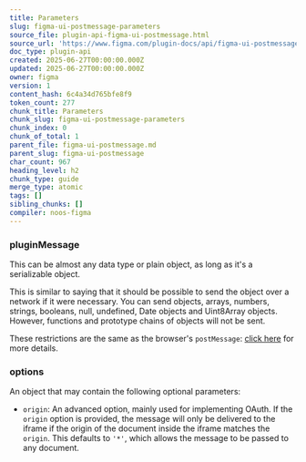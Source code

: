 ```yaml
---
title: Parameters
slug: figma-ui-postmessage-parameters
source_file: plugin-api-figma-ui-postmessage.html
source_url: 'https://www.figma.com/plugin-docs/api/figma-ui-postmessage/'
doc_type: plugin-api
created: 2025-06-27T00:00:00.000Z
updated: 2025-06-27T00:00:00.000Z
owner: figma
version: 1
content_hash: 6c4a34d765bfe8f9
token_count: 277
chunk_title: Parameters
chunk_slug: figma-ui-postmessage-parameters
chunk_index: 0
chunk_of_total: 1
parent_file: figma-ui-postmessage.md
parent_slug: figma-ui-postmessage
char_count: 967
heading_level: h2
chunk_type: guide
merge_type: atomic
tags: []
sibling_chunks: []
compiler: noos-figma
---
```


### pluginMessage

This can be almost any data type or plain object, as long as it's a serializable object.

This is similar to saying that it should be possible to send the object over a network if it were necessary. You can send objects, arrays, numbers, strings, booleans, null, undefined, Date objects and Uint8Array objects. However, functions and prototype chains of objects will not be sent.

These restrictions are the same as the browser's `postMessage`: [click here](https://developer.mozilla.org/en-US/docs/Web/API/Web_Workers_API/Structured_clone_algorithm)
 for more details.

### options

An object that may contain the following optional parameters:

- `origin`: An advanced option, mainly used for implementing OAuth. If the `origin` option is provided, the message will only be delivered to the iframe if the origin of the document inside the iframe matches the `origin`. This defaults to `'*'`, which allows the message to be passed to any document.
